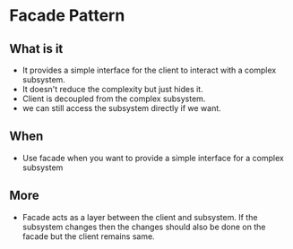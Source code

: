 # Facade Pattern

## What is it
- It provides a simple interface for the client to interact with a complex subsystem.
- It doesn't reduce the complexity but just hides it.
- Client is decoupled from the complex subsystem.
- we can still access the subsystem directly if we want.

## When
- Use facade when you want to provide a simple interface for a complex subsystem

## More
- Facade acts as a layer between the client and subsystem. If the subsystem changes then the changes should also be done on the facade but the client remains same.